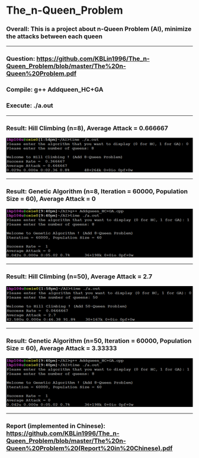 # The_n-Queen_Problem

### **Overall: This is a project about n-Queen Problem (AI), minimize the attacks between each queen**

---

### **Question: https://github.com/KBLin1996/The_n-Queen_Problem/blob/master/The%20n-Queen%20Problem.pdf**

### **Compile: g++ Addqueen_HC+GA**

### **Execute: ./a.out**

---

### **Result: Hill Climbing (n=8), Average Attack = 0.666667**

![image](https://github.com/KBLin1996/The_n-Queen_Problem/blob/master/HC%20(n%3D8).png)

---

### **Result: Genetic Algorithm (n=8, Iteration = 60000, Population Size = 60), Average Attack = 0**

![image](https://github.com/KBLin1996/The_n-Queen_Problem/blob/master/GA%20(n%3D8).png)

---

### **Result: Hill Climbing (n=50), Average Attack = 2.7**

![image](https://github.com/KBLin1996/The_n-Queen_Problem/blob/master/HC%20(n%3D50).png)

---

### **Result: Genetic Algorithm (n=50, Iteration = 60000, Population Size = 60), Average Attack = 3.33333**

![image](https://github.com/KBLin1996/The_n-Queen_Problem/blob/master/GA%20(n%3D8).png)

---

### **Report (implemented in Chinese): https://github.com/KBLin1996/The_n-Queen_Problem/blob/master/The%20n-Queen%20Problem%20(Report%20in%20Chinese).pdf**
